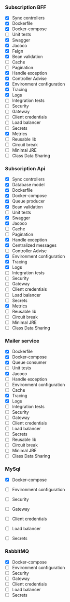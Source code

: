 ### Subscription BFF

- [x] Sync controllers
- [x] Dockerfile
- [x] Docker-compose
- [ ] Unit tests
- [x] Swagger
- [x] Jacoco
- [x] Feign
- [x] Bean validation
- [ ] Cache
- [ ] Pagination
- [X] Handle exception
- [X] Controller Advise
- [X] Environment configuration
- [X] Tracing
- [X] Logs
- [ ] Integration tests
- [ ] Security
- [ ] Gateway
- [ ] Client credentials
- [ ] Load balancer
- [ ] Secrets
- [x] Metrics 
- [ ] Reusable lib
- [ ] Circuit break
- [ ] Minimal JRE
- [ ] Class Data Sharing

### Subscription Api

- [x] Sync controllers
- [x] Database model
- [x] Dockerfile
- [x] Docker-compose
- [x] Queue producer
- [x] Bean validation
- [ ] Unit tests
- [x] Swagger
- [x] Jacoco
- [ ] Cache
- [ ] Pagination
- [X] Handle exception
- [X] Centralized messages
- [ ] Controller Advise
- [X] Environment configuration
- [X] Tracing
- [X] Logs
- [ ] Integration tests
- [ ] Security
- [ ] Gateway
- [ ] Client credentials
- [ ] Load balancer
- [ ] Secrets
- [x] Metrics 
- [ ] Reusable lib
- [ ] Circuit break
- [ ] Minimal JRE
- [ ] Class Data Sharing

### Mailer service

- [x] Dockerfile
- [x] Docker-compose
- [x] Queue consumer
- [ ] Unit tests
- [x] Jacoco
- [ ] Handle exception
- [ ] Environment configuration
- [ ] Cache
- [X] Tracing
- [X] Logs
- [ ] Integration tests
- [ ] Security
- [ ] Gateway
- [ ] Client credentials
- [ ] Load balancer
- [ ] Secrets
- [ ] Reusable lib
- [ ] Circuit break
- [ ] Minimal JRE
- [ ] Class Data Sharing

### MySql

- [x] Docker-compose
- [ ] Environment configuration
- [ ] Security
- [ ] Gateway
- [ ] Client credentials
- [ ] Load balancer
- [ ] Secrets


### RabbitMQ

- [x] Docker-compose
- [ ] Environment configuration
- [ ] Security
- [ ] Gateway
- [ ] Client credentials
- [ ] Load balancer
- [ ] Secrets
